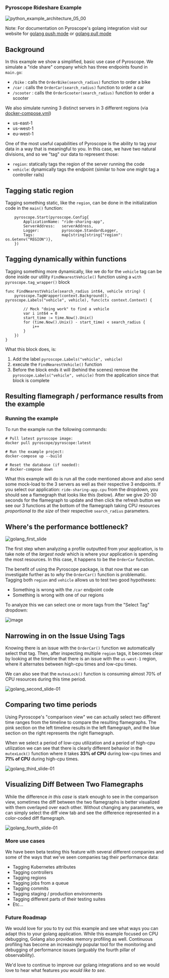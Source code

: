 ### Pyroscope Rideshare Example
![python_example_architecture_05_00](https://user-images.githubusercontent.com/23323466/135728737-0c5e54ca-1e78-4c6d-933c-145f441c96a9.gif)

Note: For documentation on Pyroscope's golang integration visit our website for [golang push mode](https://pyroscope.io/docs/golang/) or [golang pull mode](https://pyroscope.io/docs/golang-pull-mode/)
## Background
In this example we show a simplified, basic use case of Pyroscope. We simulate a "ride share" company which has three endpoints found in `main.go`:
- `/bike`    : calls the `OrderBike(search_radius)` function to order a bike
- `/car`     : calls the `OrderCar(search_radius)` function to order a car
- `/scooter` : calls the `OrderScooter(search_radius)` function to order a scooter

We also simulate running 3 distinct servers in 3 different regions (via [docker-compose.yml](https://github.com/pyroscope-io/pyroscope/blob/main/examples/golang-push/rideshare/docker-compose.yml))
- us-east-1
- us-west-1
- eu-west-1

One of the most useful capabilities of Pyroscope is the ability to tag your data in a way that is meaningful to you. In this case, we have two natural divisions, and so we "tag" our data to represent those:
- `region`: statically tags the region of the server running the code
- `vehicle`: dynamically tags the endpoint (similar to how one might tag a controller rails)


## Tagging static region
Tagging something static, like the `region`, can be done in the initialization code in the `main()` function:
```
	pyroscope.Start(pyroscope.Config{
		ApplicationName: "ride-sharing-app",
		ServerAddress:   serverAddress,
		Logger:          pyroscope.StandardLogger,
		Tags:            map[string]string{"region": os.Getenv("REGION")},
	})
```

## Tagging dynamically within functions
Tagging something more dynamically, like we do for the `vehicle` tag can be done inside our utility `FindNearestVehicle()` function using a `with pyroscope.tag_wrapper()` block
```
func FindNearestVehicle(search_radius int64, vehicle string) {
	pyroscope.TagWrapper(context.Background(), pyroscope.Labels("vehicle", vehicle), func(ctx context.Context) {
       
        // Mock "doing work" to find a vehicle
        var i int64 = 0
		start_time := time.Now().Unix()
		for (time.Now().Unix() - start_time) < search_radius {
			i++
		}
	})
}
```

What this block does, is:
1. Add the label `pyroscope.Labels("vehicle", vehicle)`
2. execute the `FindNearestVehicle()` function
3. Before the block ends it will (behind the scenes) remove the `pyroscope.Labels("vehicle", vehicle)` from the application since that block is complete

## Resulting flamegraph / performance results from the example
### Running the example
To run the example run the following commands:
```
# Pull latest pyroscope image:
docker pull pyroscope/pyroscope:latest

# Run the example project:
docker-compose up --build

# Reset the database (if needed):
# docker-compose down
```

What this example will do is run all the code mentioned above and also send some mock-load to the 3 servers as well as their respective 3 endpoints. If you select our application: `ride-sharing-app.cpu` from the dropdown, you should see a flamegraph that looks like this (below). After we give 20-30 seconds for the flamegraph to update and then click the refresh button we see our 3 functions at the bottom of the flamegraph taking CPU resources _proportional to the size_ of their respective `search_radius` parameters.

## Where's the performance bottleneck?

![golang_first_slide](https://user-images.githubusercontent.com/23323466/149688998-ca94dc82-f1e5-46fd-9a73-233c1e56d8e5.jpg)

The first step when analyzing a profile outputted from your application, is to take note of the _largest node_ which is where your application is spending the most resources. In this case, it happens to be the `OrderCar` function. 

The benefit of using the Pyroscope package, is that now that we can investigate further as to _why_ the `OrderCar()` function is problematic. Tagging both `region` and `vehicle` allows us to test two good hypotheses:
- Something is wrong with the `/car` endpoint code
- Something is wrong with one of our regions

To analyze this we can select one or more tags from the "Select Tag" dropdown:

![image](https://user-images.githubusercontent.com/23323466/135525308-b81e87b0-6ffb-4ef0-a6bf-3338483d0fc4.png)

## Narrowing in on the Issue Using Tags
Knowing there is an issue with the `OrderCar()` function we automatically select that tag. Then, after inspecting multiple `region` tags, it becomes clear by looking at the timeline that there is an issue with the `us-west-1` region, where it alternates between high-cpu times and low-cpu times.

We can also see that the `mutexLock()` function is consuming almost 70% of CPU resources during this time period. 

![golang_second_slide-01](https://user-images.githubusercontent.com/23323466/149689013-2c0afeeb-53e2-4780-b52a-26b140627d9c.jpg)

## Comparing two time periods
Using Pyroscope's "comparison view" we can actually select two different time ranges from the timeline to compare the resulting flamegraphs. The pink section on the left timeline results in the left flamegraph, and the blue section on the right represents the right flamegraph.

When we select a period of low-cpu utilization and a period of high-cpu utilization we can see that there is clearly different behavior in the `mutexLock()` function where it takes **33% of CPU** during low-cpu times and **71% of CPU** during high-cpu times.

![golang_third_slide-01](https://user-images.githubusercontent.com/23323466/149689026-8b4ab3b1-6380-455c-990f-7ff35811f26b.jpg)

## Visualizing Diff Between Two Flamegraphs
While the difference _in this case_ is stark enough to see in the comparison view, sometimes the diff between the two flamegraphs is better visualized with them overlayed over each other. Without changing any parameters, we can simply select the diff view tab and see the difference represented in a color-coded diff flamegraph.

![golang_fourth_slide-01](https://user-images.githubusercontent.com/23323466/149689038-50d12031-2879-470f-a3be-a4c71d8c3b7a.jpg)

### More use cases
We have been beta testing this feature with several different companies and some of the ways that we've seen companies tag their performance data:
- Tagging Kubernetes attributes
- Tagging controllers
- Tagging regions
- Tagging jobs from a queue
- Tagging commits
- Tagging staging / production environments
- Tagging different parts of their testing suites
- Etc...

### Future Roadmap
We would love for you to try out this example and see what ways you can adapt this to your golang application. While this example focused on CPU debugging, Golang also provides memory profiling as well. Continuous profiling has become an increasingly popular tool for the monitoring and debugging of performance issues (arguably the fourth pillar of observability). 

We'd love to continue to improve our golang integrations and so we would love to hear what features _you would like to see_. 
